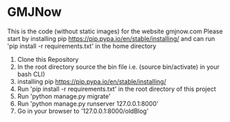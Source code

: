 # GMJNow
This is the code (without static images) for the website gmjnow.com
Please start by installing pip https://pip.pypa.io/en/stable/installing/
 and can run 'pip install -r requirements.txt' in the home directory

1. Clone this Repository
2. In the root directory source the bin file i.e. (source bin/activate) in your bash CLI)
3. installing pip https://pip.pypa.io/en/stable/installing/
4. Run 'pip install -r requirements.txt' in the root directory of this project
5. Run 'python manage.py migrate'
6. Run 'python manage.py runserver 127.0.0.1:8000'
7. Go in your browser to '127.0.0.1:8000/oldBlog'